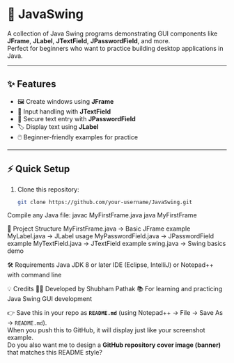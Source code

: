 # 🎨 JavaSwing

A collection of Java Swing programs demonstrating GUI components like **JFrame**, **JLabel**, **JTextField**, **JPasswordField**, and more.  
Perfect for beginners who want to practice building desktop applications in Java.

---

## ✨ Features
- 🖼️ Create windows using **JFrame**  
- 📝 Input handling with **JTextField**  
- 🔑 Secure text entry with **JPasswordField**  
- 🏷️ Display text using **JLabel**  
- 🖱️ Beginner-friendly examples for practice  

---

## ⚡ Quick Setup
1. Clone this repository:
   ```bash
   git clone https://github.com/your-username/JavaSwing.git
Compile any Java file:
javac MyFirstFrame.java
java MyFirstFrame

📂 Project Structure
MyFirstFrame.java → Basic JFrame example
MyLabel.java → JLabel usage
MyPasswordField.java → JPasswordField example
MyTextField.java → JTextField example
swing.java → Swing basics demo

🛠 Requirements
Java JDK 8 or later
IDE (Eclipse, IntelliJ) or Notepad++ with command line

💡 Credits
👨‍💻 Developed by Shubham Pathak
📚 For learning and practicing Java Swing GUI development

👉 Save this in your repo as **`README.md`** (using Notepad++ → File → Save As → `README.md`).  
When you push this to GitHub, it will display just like your screenshot example.  
Do you also want me to design a **GitHub repository cover image (banner)** that matches this README style?

